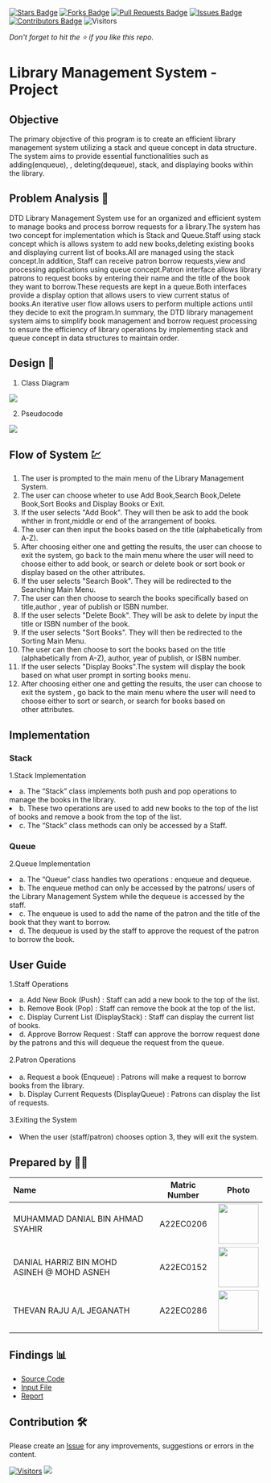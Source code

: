 [![Stars Badge](https://img.shields.io/github/stars/jjn7702/SECJ2013-DSA)](https://github.com/jjn7702/SECJ2013-DSA/Submission/Sample/stargazers)
[![Forks Badge](https://img.shields.io/github/forks/jjn7702/SECJ2013-DSA)](https://github.com/jjn7702/SECJ2013-DSA/Submission/Sample/network/members)
[![Pull Requests Badge](https://img.shields.io/github/issues-pr/jjn7702/SECJ2013-DSA)](https://github.com/jjn7702/SECJ2013-DSA/Submission/Sample/pulls)
[![Issues Badge](https://img.shields.io/github/issues/jjn7702/SECJ2013-DSA)](https://github.com/jjn7702/SECJ2013-DSA/Submission/Sample/issues)
[![Contributors Badge](https://img.shields.io/github/contributors/jjn7702/SECJ2013-DSA?color=2b9348)](https://github.com/jjn7702/SECJ2013-DSA/Submission/Sample/graphs/contributors)
![Visitors](https://api.visitorbadge.io/api/visitors?path=https%3A%2F%2Fgithub.com%2Fjjn7702%2FSECJ2013-DSA%2FSubmission%2FSample&labelColor=%23d9e3f0&countColor=%23697689&style=flat)

_Don't forget to hit the :star: if you like this repo._

# Library Management System - Project
## Objective
The primary objective of this program is to create an efficient library management system utilizing a stack and queue concept in data structure. The system aims to provide essential functionalities such as adding(enqueue), , deleting(dequeue), stack, and displaying books within the library.


## Problem Analysis 📝

   DTD Library Management System use for an organized and efficient system to manage books and process borrow requests for a library.The system has two concept for implementation which is Stack and Queue.Staff using stack concept which is allows system to add new books,deleting existing books and displaying current list of books.All are managed using the stack concept.In addition, Staff can receive patron borrow requests,view and processing applications using queue concept.Patron interface allows library patrons to request books by entering their name and the title of the book they want to borrow.These requests are kept in a queue.Both interfaces provide a display option that allows users to view current status of books.An iterative user flow allows users to perform multiple actions until they decide to exit the program.In summary, the DTD library management system aims to simplify book management and borrow request processing to ensure the efficiency of library operations by implementing stack and queue concept in data structures to maintain order.  

## Design 🎨

1. Class Diagram
<img src="https://github.com/jjn7702/SECJ2013-DSA/blob/main/Submission/sec02/DTD/Project/ClassDiagramProject.drawio.png">

2. Pseudocode
<img src="https://github.com/jjn7702/SECJ2013-DSA/blob/main/Submission/sec02/DTD/Project/PseudocodeProject.png">


## Flow of System 💹
1. The user is prompted to the main menu of the Library Management System.
2. The user can choose wheter to use Add Book,Search Book,Delete Book,Sort Books and Display Books or Exit.
3. If the user selects "Add Book". They will then be ask to add the book whther in front,middle or end of the arrangement of books.
4. The user can then input the books based on the title (alphabetically from A-Z).
5. After choosing either one and getting the results, the user can choose to exit the system, go back to the main menu where the user will need to choose either to add book, or search or delete book or sort book or display based on the other attributes.
6. If the user selects "Search Book". They will be redirected to the Searching Main Menu.
7. The user can then choose to search the books specifically based on title,author , year of publish or ISBN number.
8. If the user selects "Delete Book". They will be ask to delete by input the title or ISBN number of the book.
9. If the user selects "Sort Books". They will then be redirected to the Sorting Main Menu.
10. The user can then choose to sort the books based on the title (alphabetically from A-Z), author, year of publish, or ISBN number.
11. If the user selects "Display Books".The system will display the book based on what user prompt in sorting books menu.
12. After choosing either one and getting the results, the user can choose to exit the system , go back to the main menu where the user will need to choose either to sort or search, or search for books based on other attributes.

## Implementation

### Stack
  1.Stack Implementation
  
   <li>a. The “Stack” class implements both push and pop operations to manage the books in the library.</li> 
     <li>b. These two operations are used to add new books to the top of the list of books and remove a book from the top of the list. </li>
    <li>c. The “Stack” class methods can only be accessed by a Staff. </li>

### Queue
  2.Queue Implementation
  
  <li>a. The “Queue” class handles two operations : enqueue and dequeue. </li>
  <li>b. The enqueue method can only be accessed by the patrons/ users of the Library Management System while the dequeue is accessed by the staff. </li>
  <li>c. The enqueue is used to add the name of the patron and the title of the book that they want to borrow. </li>
  <li>d. The dequeue is used by the staff to approve the request of the patron to borrow the book. </li>


## User Guide

  1.Staff Operations
  
  <li>a. Add New Book (Push) : Staff can add a new book to the top of the list. </li>
  <li>b. Remove Book (Pop) : Staff can remove the book at the top of the list. </li>
  <li>c. Display Current List (DisplayStack) : Staff can display the current list of books. </li>
  <li>d. Approve Borrow Request : Staff can approve the borrow request done by the patrons and this will dequeue the request from the queue. </li>
<br>
  2.Patron Operations <br>
  </br>
  <li>a. Request a book (Enqueue) : Patrons will make a request to borrow books from the library. </li>
  <li>b. Display Current Requests (DisplayQueue) :   Patrons can display the list of requests. </li>
<br>
  3.Exiting the System <br>
  </br>
<li>When the user (staff/patron) chooses option 3, they will exit the system. </li>


## Prepared by 🧑‍💻

| Name             | Matric Number | Photo                                                         |
| :---------------- | :-------------: | :------------------------------------------------------------: |
| MUHAMMAD DANIAL BIN AHMAD SYAHIR   | A22EC0206        | <a href="https://www.freepik.com/icon/graduated_4537051" title="Icon by Trazobanana"><img src="https://avatars.githubusercontent.com/u/129204039?v=4" width=80px, height=80px>     |
| DANIAL HARRIZ BIN MOHD ASINEH @ MOHD ASNEH      | A22EC0152        | <a href="https://www.freepik.com/icon/graduated_4537051" title="Icon by Trazobanana"><img src="https://avatars.githubusercontent.com/u/118705607?v=4" width=80px, height=80px>         |
| THEVAN RAJU A/L JEGANATH       | A22EC0286        | <a href="https://www.freepik.com/icon/graduated_4537051" title="Icon by Trazobanana"><img src="https://avatars.githubusercontent.com/u/128228505?v=4" width=80px, height=80px>         |


## Findings 📊

- [Source Code](./Project.cpp)
- [Input File](./book.txt)
- [Report](./Assignment_2_DSA_(DTD).pdf)

## Contribution 🛠️
Please create an [Issue](https://github.com/jjn7702/SECJ2013-DSA/Submission/Sample/issues) for any improvements, suggestions or errors in the content.

[![Visitors](https://api.visitorbadge.io/api/visitors?path=https%3A%2F%2Fgithub.com%2Fjjn7702&labelColor=%23697689&countColor=%23555555&style=plastic)](https://visitorbadge.io/status?path=https%3A%2F%2Fgithub.com%2Fjjn7702)
![](https://hit.yhype.me/github/profile?user_id=81284918)



